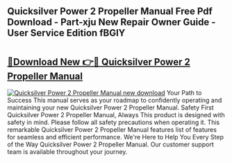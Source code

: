 ## Quicksilver Power 2 Propeller Manual Free Pdf Download - Part-xju New Repair Owner Guide - User Service Edition fBGIY

# <h2><a href="http://bc79740.oget.top/?id=Quicksilver+Power+2+Propeller+Manual">🔗Download New 👉🔴 Quicksilver Power 2 Propeller Manual</a></h2>

[![Quicksilver Power 2 Propeller Manual new download](https://i.imgur.com/5g1atiW.png)](http://bc79740.oget.top/?id=Quicksilver+Power+2+Propeller+Manual)
Your Path to Success This manual serves as your roadmap to confidently operating and maintaining your new Quicksilver Power 2 Propeller Manual. Safety First Quicksilver Power 2 Propeller Manual, Always This product is designed with safety in mind. Please follow all safety precautions when operating it. This remarkable Quicksilver Power 2 Propeller Manual features list of features for seamless and efficient performance. We're Here to Help You Every Step of the Way Quicksilver Power 2 Propeller Manual. Our customer support team is available throughout your journey.
